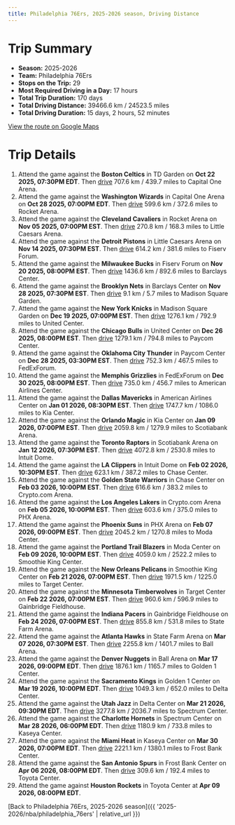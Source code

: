 ```yaml
---
title: Philadelphia 76Ers, 2025-2026 season, Driving Distance
---
```


# Trip Summary
- **Season:** 2025-2026
- **Team:** Philadelphia 76Ers
- **Stops on the Trip:** 29
- **Most Required Driving in a Day:** 17 hours
- **Total Trip Duration:** 170 days
- **Total Driving Distance:** 39466.6 km / 24523.5 miles
- **Total Driving Duration:** 15 days, 2 hours, 52 minutes

[View the route on Google Maps](https://www.google.com/maps/dir/TD+Garden+Boston+MA/Capital+One+Arena+Washington+DC/Rocket+Arena+Cleveland+OH/Little+Caesars+Arena+Detroit+MI/Fiserv+Forum+Milwaukee+WI/Barclays+Center+Brooklyn+NY/Madison+Square+Garden+New+York+NY/United+Center+Chicago+IL/Paycom+Center+Oklahoma+City+OK/FedExForum+Memphis+TN/American+Airlines+Center+Dallas+TX/Kia+Center+Orlando+FL/Scotiabank+Arena+Toronto+ON/Intuit+Dome+Inglewood+CA/Chase+Center+San+Francisco+CA/Crypto.com+Arena+Los+Angeles+CA/PHX+Arena+Phoenix+AZ/Moda+Center+Portland+OR/Smoothie+King+Center+New+Orleans+LA/Target+Center+Minneapolis+MN/Gainbridge+Fieldhouse+Indianapolis+IN/State+Farm+Arena+Atlanta+GA/Ball+Arena+Denver+CO/Golden+1+Center+Sacramento+CA/Delta+Center+Salt+Lake+City+UT/Spectrum+Center+Charlotte+NC/Kaseya+Center+Miami+FL/Frost+Bank+Center+San+Antonio+TX/Toyota+Center+Houston+TX)

# Trip Details
1. Attend the game against the **Boston Celtics** in TD Garden on **Oct 22 2025, 07:30PM EDT**. Then [drive](https://www.google.com/maps/dir/TD+Garden+Boston+MA/Capital+One+Arena+Washington+DC) 707.6 km / 439.7 miles to Capital One Arena.
2. Attend the game against the **Washington Wizards** in Capital One Arena on **Oct 28 2025, 07:00PM EDT**. Then [drive](https://www.google.com/maps/dir/Capital+One+Arena+Washington+DC/Rocket+Arena+Cleveland+OH) 599.6 km / 372.6 miles to Rocket Arena.
3. Attend the game against the **Cleveland Cavaliers** in Rocket Arena on **Nov 05 2025, 07:00PM EST**. Then [drive](https://www.google.com/maps/dir/Rocket+Arena+Cleveland+OH/Little+Caesars+Arena+Detroit+MI) 270.8 km / 168.3 miles to Little Caesars Arena.
4. Attend the game against the **Detroit Pistons** in Little Caesars Arena on **Nov 14 2025, 07:30PM EST**. Then [drive](https://www.google.com/maps/dir/Little+Caesars+Arena+Detroit+MI/Fiserv+Forum+Milwaukee+WI) 614.2 km / 381.6 miles to Fiserv Forum.
5. Attend the game against the **Milwaukee Bucks** in Fiserv Forum on **Nov 20 2025, 08:00PM EST**. Then [drive](https://www.google.com/maps/dir/Fiserv+Forum+Milwaukee+WI/Barclays+Center+Brooklyn+NY) 1436.6 km / 892.6 miles to Barclays Center.
6. Attend the game against the **Brooklyn Nets** in Barclays Center on **Nov 28 2025, 07:30PM EST**. Then [drive](https://www.google.com/maps/dir/Barclays+Center+Brooklyn+NY/Madison+Square+Garden+New+York+NY) 9.1 km / 5.7 miles to Madison Square Garden.
7. Attend the game against the **New York Knicks** in Madison Square Garden on **Dec 19 2025, 07:00PM EST**. Then [drive](https://www.google.com/maps/dir/Madison+Square+Garden+New+York+NY/United+Center+Chicago+IL) 1276.1 km / 792.9 miles to United Center.
8. Attend the game against the **Chicago Bulls** in United Center on **Dec 26 2025, 08:00PM EST**. Then [drive](https://www.google.com/maps/dir/United+Center+Chicago+IL/Paycom+Center+Oklahoma+City+OK) 1279.1 km / 794.8 miles to Paycom Center.
9. Attend the game against the **Oklahoma City Thunder** in Paycom Center on **Dec 28 2025, 03:30PM EST**. Then [drive](https://www.google.com/maps/dir/Paycom+Center+Oklahoma+City+OK/FedExForum+Memphis+TN) 752.3 km / 467.5 miles to FedExForum.
10. Attend the game against the **Memphis Grizzlies** in FedExForum on **Dec 30 2025, 08:00PM EST**. Then [drive](https://www.google.com/maps/dir/FedExForum+Memphis+TN/American+Airlines+Center+Dallas+TX) 735.0 km / 456.7 miles to American Airlines Center.
11. Attend the game against the **Dallas Mavericks** in American Airlines Center on **Jan 01 2026, 08:30PM EST**. Then [drive](https://www.google.com/maps/dir/American+Airlines+Center+Dallas+TX/Kia+Center+Orlando+FL) 1747.7 km / 1086.0 miles to Kia Center.
12. Attend the game against the **Orlando Magic** in Kia Center on **Jan 09 2026, 07:00PM EST**. Then [drive](https://www.google.com/maps/dir/Kia+Center+Orlando+FL/Scotiabank+Arena+Toronto+ON) 2059.8 km / 1279.9 miles to Scotiabank Arena.
13. Attend the game against the **Toronto Raptors** in Scotiabank Arena on **Jan 12 2026, 07:30PM EST**. Then [drive](https://www.google.com/maps/dir/Scotiabank+Arena+Toronto+ON/Intuit+Dome+Inglewood+CA) 4072.8 km / 2530.8 miles to Intuit Dome.
14. Attend the game against the **LA Clippers** in Intuit Dome on **Feb 02 2026, 10:30PM EST**. Then [drive](https://www.google.com/maps/dir/Intuit+Dome+Inglewood+CA/Chase+Center+San+Francisco+CA) 623.1 km / 387.2 miles to Chase Center.
15. Attend the game against the **Golden State Warriors** in Chase Center on **Feb 03 2026, 10:00PM EST**. Then [drive](https://www.google.com/maps/dir/Chase+Center+San+Francisco+CA/Crypto.com+Arena+Los+Angeles+CA) 616.6 km / 383.2 miles to Crypto.com Arena.
16. Attend the game against the **Los Angeles Lakers** in Crypto.com Arena on **Feb 05 2026, 10:00PM EST**. Then [drive](https://www.google.com/maps/dir/Crypto.com+Arena+Los+Angeles+CA/PHX+Arena+Phoenix+AZ) 603.6 km / 375.0 miles to PHX Arena.
17. Attend the game against the **Phoenix Suns** in PHX Arena on **Feb 07 2026, 09:00PM EST**. Then [drive](https://www.google.com/maps/dir/PHX+Arena+Phoenix+AZ/Moda+Center+Portland+OR) 2045.2 km / 1270.8 miles to Moda Center.
18. Attend the game against the **Portland Trail Blazers** in Moda Center on **Feb 09 2026, 10:00PM EST**. Then [drive](https://www.google.com/maps/dir/Moda+Center+Portland+OR/Smoothie+King+Center+New+Orleans+LA) 4059.0 km / 2522.2 miles to Smoothie King Center.
19. Attend the game against the **New Orleans Pelicans** in Smoothie King Center on **Feb 21 2026, 07:00PM EST**. Then [drive](https://www.google.com/maps/dir/Smoothie+King+Center+New+Orleans+LA/Target+Center+Minneapolis+MN) 1971.5 km / 1225.0 miles to Target Center.
20. Attend the game against the **Minnesota Timberwolves** in Target Center on **Feb 22 2026, 07:00PM EST**. Then [drive](https://www.google.com/maps/dir/Target+Center+Minneapolis+MN/Gainbridge+Fieldhouse+Indianapolis+IN) 960.6 km / 596.9 miles to Gainbridge Fieldhouse.
21. Attend the game against the **Indiana Pacers** in Gainbridge Fieldhouse on **Feb 24 2026, 07:00PM EST**. Then [drive](https://www.google.com/maps/dir/Gainbridge+Fieldhouse+Indianapolis+IN/State+Farm+Arena+Atlanta+GA) 855.8 km / 531.8 miles to State Farm Arena.
22. Attend the game against the **Atlanta Hawks** in State Farm Arena on **Mar 07 2026, 07:30PM EST**. Then [drive](https://www.google.com/maps/dir/State+Farm+Arena+Atlanta+GA/Ball+Arena+Denver+CO) 2255.8 km / 1401.7 miles to Ball Arena.
23. Attend the game against the **Denver Nuggets** in Ball Arena on **Mar 17 2026, 09:00PM EDT**. Then [drive](https://www.google.com/maps/dir/Ball+Arena+Denver+CO/Golden+1+Center+Sacramento+CA) 1876.1 km / 1165.7 miles to Golden 1 Center.
24. Attend the game against the **Sacramento Kings** in Golden 1 Center on **Mar 19 2026, 10:00PM EDT**. Then [drive](https://www.google.com/maps/dir/Golden+1+Center+Sacramento+CA/Delta+Center+Salt+Lake+City+UT) 1049.3 km / 652.0 miles to Delta Center.
25. Attend the game against the **Utah Jazz** in Delta Center on **Mar 21 2026, 09:30PM EDT**. Then [drive](https://www.google.com/maps/dir/Delta+Center+Salt+Lake+City+UT/Spectrum+Center+Charlotte+NC) 3277.8 km / 2036.7 miles to Spectrum Center.
26. Attend the game against the **Charlotte Hornets** in Spectrum Center on **Mar 28 2026, 06:00PM EDT**. Then [drive](https://www.google.com/maps/dir/Spectrum+Center+Charlotte+NC/Kaseya+Center+Miami+FL) 1180.9 km / 733.8 miles to Kaseya Center.
27. Attend the game against the **Miami Heat** in Kaseya Center on **Mar 30 2026, 07:00PM EDT**. Then [drive](https://www.google.com/maps/dir/Kaseya+Center+Miami+FL/Frost+Bank+Center+San+Antonio+TX) 2221.1 km / 1380.1 miles to Frost Bank Center.
28. Attend the game against the **San Antonio Spurs** in Frost Bank Center on **Apr 06 2026, 08:00PM EDT**. Then [drive](https://www.google.com/maps/dir/Frost+Bank+Center+San+Antonio+TX/Toyota+Center+Houston+TX) 309.6 km / 192.4 miles to Toyota Center.
29. Attend the game against **Houston Rockets** in Toyota Center at **Apr 09 2026, 08:00PM EDT**.

[Back to Philadelphia 76Ers, 2025-2026 season]({{ '2025-2026/nba/philadelphia_76ers' | relative_url }})
